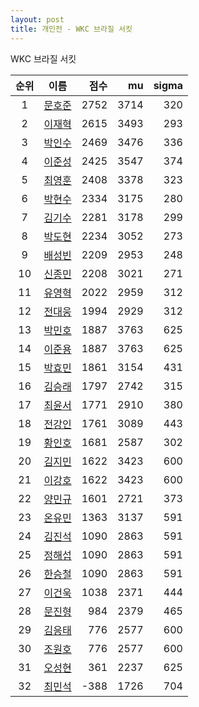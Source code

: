 ```yaml
---
layout: post
title: 개인전 - WKC 브라질 서킷
---
```


WKC 브라질 서킷

| 순위 | 이름 | 점수 | mu | sigma |
|:---:|:---:|---:|---:|---:|
| 1 | [문호준](../munhojun) | 2752 | 3714 | 320 |
| 2 | [이재혁](../ijaehyeok) | 2615 | 3493 | 293 |
| 3 | [박인수](../bakinsu) | 2469 | 3476 | 336 |
| 4 | [이준성](../ijunseong) | 2425 | 3547 | 374 |
| 5 | [최영훈](../choiyeonghun) | 2408 | 3378 | 323 |
| 6 | [박현수](../bakhyeonsu) | 2334 | 3175 | 280 |
| 7 | [김기수](../gimgisu) | 2281 | 3178 | 299 |
| 8 | [박도현](../bakdohyeon) | 2234 | 3052 | 273 |
| 9 | [배성빈](../baeseongbin) | 2209 | 2953 | 248 |
| 10 | [신종민](../shinjongmin) | 2208 | 3021 | 271 |
| 11 | [유영혁](../yuyeonghyeok) | 2022 | 2959 | 312 |
| 12 | [전대웅](../jeondaewoong) | 1994 | 2929 | 312 |
| 13 | [박민호](../bakminho) | 1887 | 3763 | 625 |
| 14 | [이준용](../ijunyong) | 1887 | 3763 | 625 |
| 15 | [박효민](../bakhyomin) | 1861 | 3154 | 431 |
| 16 | [김승래](../gimseungrae) | 1797 | 2742 | 315 |
| 17 | [최윤서](../choiyunseo) | 1771 | 2910 | 380 |
| 18 | [전강인](../jeongangin) | 1761 | 3089 | 443 |
| 19 | [황인호](../hwanginho) | 1681 | 2587 | 302 |
| 20 | [김지민](../gimjimin) | 1622 | 3423 | 600 |
| 21 | [이강호](../igangho) | 1622 | 3423 | 600 |
| 22 | [양민규](../yangmingyu) | 1601 | 2721 | 373 |
| 23 | [온유민](../onyumin) | 1363 | 3137 | 591 |
| 24 | [김진석](../gimjinseok) | 1090 | 2863 | 591 |
| 25 | [정해섭](../jeonghaeseop) | 1090 | 2863 | 591 |
| 26 | [한승철](../hanseungcheol) | 1090 | 2863 | 591 |
| 27 | [이건욱](../igeonuk) | 1038 | 2371 | 444 |
| 28 | [문진형](../munjinhyeong) | 984 | 2379 | 465 |
| 29 | [김응태](../gimeungtae) | 776 | 2577 | 600 |
| 30 | [조원호](../jowonho) | 776 | 2577 | 600 |
| 31 | [오성현](../oseonghyeon) | 361 | 2237 | 625 |
| 32 | [최민석](../choiminseok) | -388 | 1726 | 704 |
